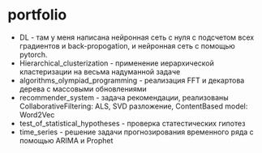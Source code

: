 # portfolio

* DL - там у меня написана нейронная сеть с нуля с подсчетом всех градиентов и back-propogation, и нейронная сеть с помощью pytorch.
* Hierarchical_clusterization - применение иерархической кластеризации на весьма надуманной задаче
* algorithms_olympiad_programming - реализация FFT и декартова дерева с массовыми обновлениями
* recommender_system - задача рекомендации, реализованы  CollaborativeFiltering: ALS, SVD разложение, ContentBased model: Word2Vec
* test_of_statistical_hypotheses - проверка статестических гипотез
* time_series - решение задачи прогнозирования временного ряда с помощью ARIMA и Prophet
